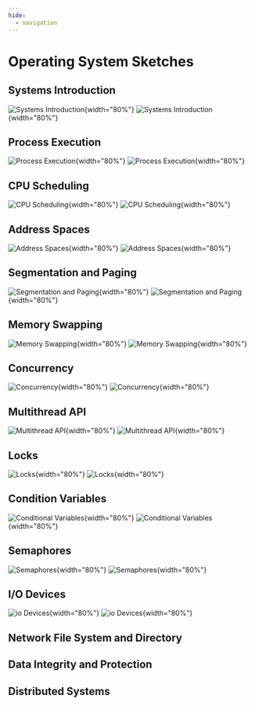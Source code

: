 ```yaml
---
hide:
  - navigation
---
```


# Operating System Sketches

## Systems Introduction

![Systems Introduction](/img/os-sketch-systems-introduction.svg#only-light){width="80%"}
![Systems Introduction](/img/os-sketch-systems-introduction-inverted.svg#only-dark){width="80%"}

## Process Execution

![Process Execution](/img/os-sketch-process-execution.svg#only-light){width="80%"}
![Process Execution](/img/os-sketch-process-execution-inverted.svg#only-dark){width="80%"}

## CPU Scheduling

![CPU Scheduling](/img/os-sketch-cpu-scheduling.svg#only-light){width="80%"}
![CPU Scheduling](/img/os-sketch-cpu-scheduling-inverted.svg#only-dark){width="80%"}

## Address Spaces

![Address Spaces](/img/os-sketch-address-spaces.svg#only-light){width="80%"}
![Address Spaces](/img/os-sketch-address-spaces-inverted.svg#only-dark){width="80%"}

## Segmentation and Paging

![Segmentation and Paging](/img/os-sketch-segmentation-paging.svg#only-light){width="80%"}
![Segmentation and Paging](/img/os-sketch-segmentation-paging-inverted.svg#only-dark){width="80%"}


## Memory Swapping

![Memory Swapping](/img/os-sketch-memory-swapping.svg#only-light){width="80%"}
![Memory Swapping](/img/os-sketch-memory-swapping-inverted.svg#only-dark){width="80%"}

## Concurrency

![Concurrency](/img/os-sketch-concurrency-introduction.svg#only-light){width="80%"}
![Concurrency](/img/os-sketch-concurrency-introduction-inverted.svg#only-dark){width="80%"}

## Multithread API

![Multithread API](/img/os-sketch-multithreaded-program.svg#only-light){width="80%"}
![Multithread API](/img/os-sketch-multithreaded-program-inverted.svg#only-dark){width="80%"}


## Locks

![Locks](/img/os-sketch-locks-malicious-scheduler.svg#only-light){width="80%"}
![Locks](/img/os-sketch-locks-malicious-scheduler-inverted.svg#only-dark){width="80%"}

## Condition Variables

![Conditional Variables](/img/os-sketch-conditional-variables.svg#only-light){width="80%"}
![Conditional Variables](/img/os-sketch-conditional-variables-inverted.svg#only-dark){width="80%"}

## Semaphores

![Semaphores](/img/os-sketch-semaphores-introduction.svg#only-light){width="80%"}
![Semaphores](/img/os-sketch-semaphores-introduction-inverted.svg#only-dark){width="80%"}

## I/O Devices

![io Devices](/img/os-sketch-io-introduction.svg#only-light){width="80%"}
![io Devices](/img/os-sketch-io-introduction-inverted.svg#only-dark){width="80%"}

## Network File System and Directory

## Data Integrity and Protection

## Distributed Systems